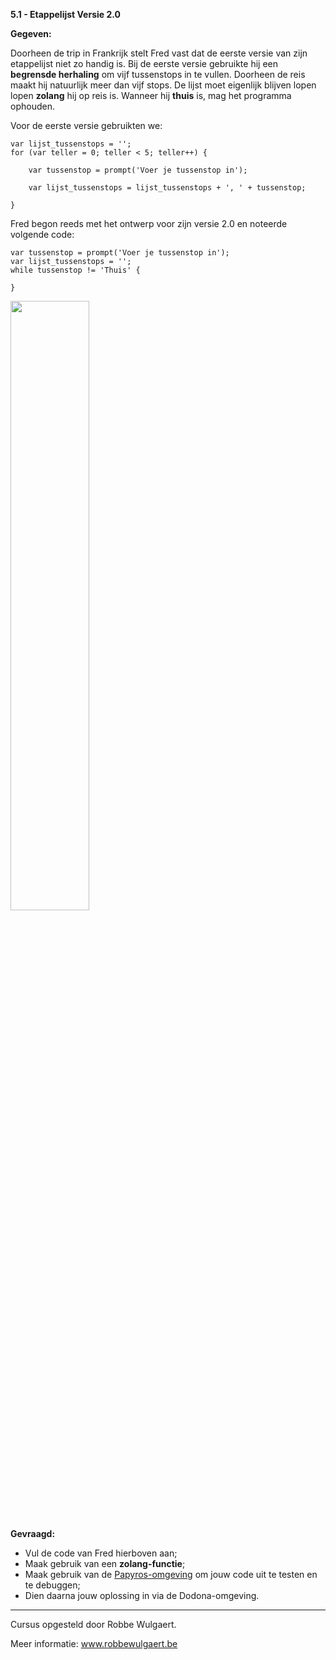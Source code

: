 **5.1 - Etappelijst Versie 2.0**


**Gegeven:**

Doorheen de trip in Frankrijk stelt Fred vast dat de eerste versie van zijn etappelijst niet zo handig is. Bij de eerste versie gebruikte hij een 
**begrensde herhaling** om vijf tussenstops in te vullen. Doorheen de reis maakt hij natuurlijk meer dan vijf stops. De lijst moet eigenlijk blijven lopen
lopen **zolang** hij op reis is. Wanneer hij **thuis** is, mag het programma ophouden. 


Voor de eerste versie gebruikten we: 

```
var lijst_tussenstops = '';
for (var teller = 0; teller < 5; teller++) { 

	var tussenstop = prompt('Voer je tussenstop in'); 
    
    var lijst_tussenstops = lijst_tussenstops + ', ' + tussenstop; 
    
}

```

Fred begon reeds met het ontwerp voor zijn versie 2.0 en noteerde volgende code: 

```
var tussenstop = prompt('Voer je tussenstop in'); 
var lijst_tussenstops = '';
while tussenstop != 'Thuis' { 
       
}

```



<img src="https://images.pexels.com/photos/2996306/pexels-photo-2996306.jpeg?auto=compress&cs=tinysrgb&w=1260&h=750&dpr=1" width="50%"/>

**Gevraagd:**

* Vul de code van Fred hierboven aan; 
* Maak gebruik van een **zolang-functie**; 
* Maak gebruik van de [Papyros-omgeving](https://papyros.dodona.be/?locale=nl&language=JavaScript) om jouw code uit te testen en te debuggen;
* Dien daarna jouw oplossing in via de Dodona-omgeving. 



---
Cursus opgesteld door Robbe Wulgaert.

Meer informatie: www.robbewulgaert.be
